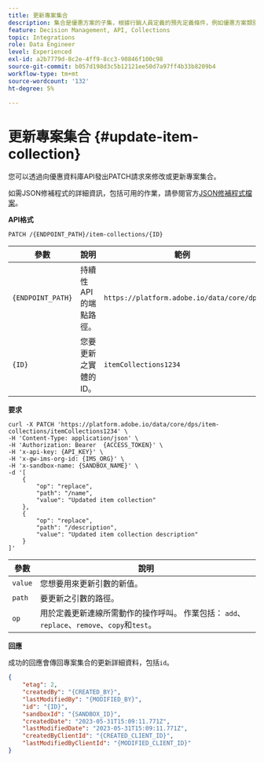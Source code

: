 ```yaml
---
title: 更新專案集合
description: 集合是優惠方案的子集，根據行銷人員定義的預先定義條件，例如優惠方案類別。
feature: Decision Management, API, Collections
topic: Integrations
role: Data Engineer
level: Experienced
exl-id: a2b7779d-8c2e-4ff9-8cc3-90846f100c98
source-git-commit: b057d198d3c5b12121ee50d7a97ff4b33b8209b4
workflow-type: tm+mt
source-wordcount: '132'
ht-degree: 5%

---
```


# 更新專案集合 {#update-item-collection}

您可以透過向優惠資料庫API發出PATCH請求來修改或更新專案集合。

如需JSON修補程式的詳細資訊，包括可用的作業，請參閱官方[JSON修補程式檔案](https://jsonpatch.com/)。

**API格式**

```http
PATCH /{ENDPOINT_PATH}/item-collections/{ID}
```

| 參數 | 說明 | 範例 |
| --------- | ----------- | ------- |
| `{ENDPOINT_PATH}` | 持續性API的端點路徑。 | `https://platform.adobe.io/data/core/dps` |
| `{ID}` | 您要更新之實體的ID。 | `itemCollections1234` |

**要求**

```shell
curl -X PATCH 'https://platform.adobe.io/data/core/dps/item-collections/itemCollections1234' \
-H 'Content-Type: application/json' \
-H 'Authorization: Bearer  {ACCESS_TOKEN}' \
-H 'x-api-key: {API_KEY}' \
-H 'x-gw-ims-org-id: {IMS_ORG}' \
-H 'x-sandbox-name: {SANDBOX_NAME}' \
-d '[
    {
        "op": "replace",
        "path": "/name",
        "value": "Updated item collection"
    },
    {
        "op": "replace",
        "path": "/description",
        "value": "Updated item collection description"
    }
]'
```

| 參數 | 說明 |
| --------- | ----------- |
| `value` | 您想要用來更新引數的新值。 |
| `path` | 要更新之引數的路徑。 |
| `op` | 用於定義更新連線所需動作的操作呼叫。 作業包括： `add`、`replace`、`remove`、`copy`和`test`。 |

**回應**

成功的回應會傳回專案集合的更新詳細資料，包括`id`。

```json
{
    "etag": 2,
    "createdBy": "{CREATED_BY}",
    "lastModifiedBy": "{MODIFIED_BY}",
    "id": "{ID}",
    "sandboxId": "{SANDBOX_ID}",
    "createdDate": "2023-05-31T15:09:11.771Z",
    "lastModifiedDate": "2023-05-31T15:09:11.771Z",
    "createdByClientId": "{CREATED_CLIENT_ID}",
    "lastModifiedByClientId": "{MODIFIED_CLIENT_ID}"
}
```
